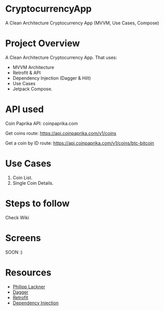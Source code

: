 # CryptocurrencyApp
A Clean Architecture Cryptocurrency App (MVVM, Use Cases, Compose)

# Project Overview 
A Clean Architecture Cryptocurrency App. That uses:
- MVVM Architecture
- Retrofit & API
- Dependency Injection (Dagger & Hilt)
- Use Cases
- Jetpack Compose.


# API used
Coin Paprika API: coinpaprika.com

Get coins route: https://api.coinpaprika.com/v1/coins

Get a coin by ID route: https://api.coinpaprika.com/v1/coins/btc-bitcoin


# Use Cases 
1. Coin List.
2. Single Coin Details.


# Steps to follow
Check Wiki 

# Screens 
SOON :)

# Resources 
- [Philipp Lackner](https://www.youtube.com/channel/UCKNTZMRHPLXfqlbdOI7mCkg)
- [Dagger](https://dagger.dev/) 
- [Retrofit](https://square.github.io/retrofit/)
- [Dependency Injection](https://developer.android.com/training/dependency-injection)


